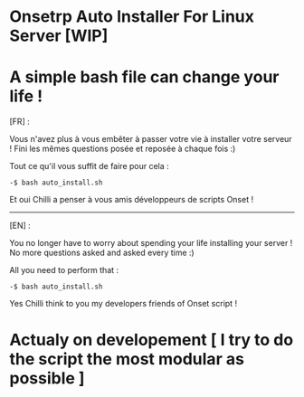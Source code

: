 # Onsetrp Auto Installer For Linux Server [WIP]

# A simple bash file can change your life !

[FR] :
  
  Vous n'avez plus à vous embêter à passer votre vie à installer votre serveur !
  Fini les mêmes questions posée et reposée à chaque fois :)
  
  Tout ce qu'il vous suffit de faire pour cela :
  
    -$ bash auto_install.sh
    
  Et oui Chilli a penser à vous amis développeurs de scripts Onset !
  
---------------------------------------------------------------------------------
  
[EN] :

  You no longer have to worry about spending your life installing your server !
  No more questions asked and asked every time :)
  
  All you need to perform that :
  
    -$ bash auto_install.sh
    
  Yes Chilli think to you my developers friends of Onset script !
  
# Actualy on developement [ I try to do the script the most modular as possible ]
